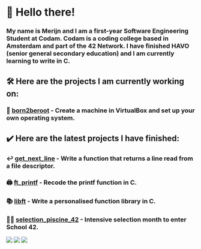 # 👋 Hello there!

### My name is Merijn and I am a first-year Software Engineering Student at Codam. Codam is a coding college based in Amsterdam and part of the 42 Network. I have finished HAVO (senior general secondary education) and I am currently learning to write in C.

## 🛠️ Here are the projects I am currently working on:
### 🤖  [born2beroot](https://github.com/merijnjong/born2beroot) - Create a machine in VirtualBox and set up your own operating system. <br />

## ✔️ Here are the latest projects I have finished:
### ↩️ [get_next_line](https://github.com/merijnjong/get_next_line) - Write a function that returns a line read from a file descriptor. <br />
### 🖨️ [ft_printf](https://github.com/merijnjong/ft_printf) - Recode the printf function in C. <br />
### 📚 [libft](https://github.com/merijnjong/libft) - Write a personalised function library in C. <br />
### 🏊‍♂️ [selection_piscine_42](https://github.com/merijnjong/selection_piscine_42) - Intensive selection month to enter School 42. <br />

![](http://github-profile-summary-cards.vercel.app/api/cards/profile-details?username=merijnjong&theme=aura)
![](http://github-profile-summary-cards.vercel.app/api/cards/repos-per-language?username=merijnjong&theme=aura)
![](http://github-profile-summary-cards.vercel.app/api/cards/productive-time?username=merijnjong&theme=aura&utcOffset=1)
